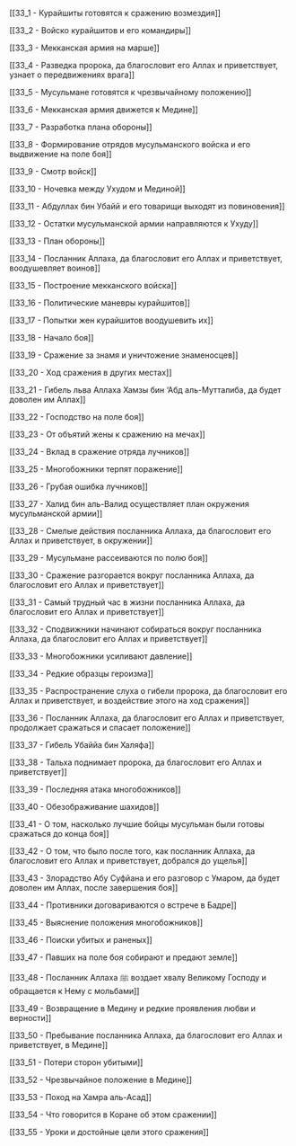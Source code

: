 

[[33_1 - Курайшиты готовятся к сражению возмездия]]

[[33_2 - Войско курайшитов и его командиры]]

[[33_3 - Мекканская армия на марше]]

[[33_4 - Разведка пророка, да благословит его Аллах и приветствует, узнает о передвижениях врага]]

[[33_5 - Мусульмане готовятся к чрезвычайному положению]]

[[33_6 - Мекканская армия движется к Медине]]

[[33_7 - Разработка плана обороны]]

[[33_8 - Формирование отрядов мусульманского войска и его выдвижение на поле боя]]

[[33_9 - Смотр войск]]

[[33_10 - Ночевка между Ухудом и Мединой]]

[[33_11 - Абдуллах бин Убайй и его товарищи выходят из повиновения]]

[[33_12 - Остатки мусульманской армии направляются к Ухуду]]

[[33_13 - План обороны]]

[[33_14 - Посланник Аллаха, да благословит его Аллах и приветствует, воодушевляет воинов]]

[[33_15 - Построение мекканского войска]]

[[33_16 - Политические маневры курайшитов]]

[[33_17 - Попытки жен курайшитов воодушевить их]]

[[33_18 - Начало боя]]

[[33_19 - Сражение за знамя и уничтожение знаменосцев]]

[[33_20 - Ход сражения в других местах]]

[[33_21 - Гибель льва Аллаха Хамзы бин ‘Абд аль-Мутталиба, да будет доволен им Аллах]]

[[33_22 - Господство на поле боя]]

[[33_23 - От объятий жены к сражению на мечах]]

[[33_24 - Вклад в сражение отряда лучников]]

[[33_25 - Многобожники терпят поражение]]

[[33_26 - Грубая ошибка лучников]]

[[33_27 - Халид бин аль-Валид осуществляет план окружения мусульманской армии]]

[[33_28 - Смелые действия посланника Аллаха, да благословит его Аллах и приветствует, в окружении]]

[[33_29 - Мусульмане рассеиваются по полю боя]]

[[33_30 - Сражение разгорается вокруг посланника Аллаха, да благословит его Аллах и приветствует]]

[[33_31 - Самый трудный час в жизни посланника Аллаха, да благословит его Аллах и приветствует]]

[[33_32 - Сподвижники начинают собираться вокруг посланника Аллаха, да благословит его Аллах и приветствует]]

[[33_33 - Многобожники усиливают давление]]

[[33_34 - Редкие образцы героизма]]

[[33_35 - Распространение слуха о гибели пророка, да благословит его Аллах и приветствует, и воздействие этого на ход сражения]]

[[33_36 - Посланник Аллаха, да благословит его Аллах и приветствует, продолжает сражаться и спасает положение]]

[[33_37 - Гибель Убаййа бин Халяфа]]

[[33_38 - Тальха поднимает пророка, да благословит его Аллах и приветствует]]

[[33_39 - Последняя атака многобожников]]

[[33_40 - Обезображивание шахидов]]

[[33_41 - О том, насколько лучшие бойцы мусульман были готовы сражаться до конца боя]]

[[33_42 - О том, что было после того, как посланник Аллаха, да благословит его Аллах и приветствует, добрался до ущелья]]

[[33_43 - Злорадство Абу Суфйана и его разговор с Умаром, да будет доволен им Аллах, после завершения боя]]

[[33_44 - Противники договариваются о встрече в Бадре]]

[[33_45 - Выяснение положения многобожников]]

[[33_46 - Поиски убитых и раненых]]

[[33_47 - Павших на поле боя собирают и предают земле]]

[[33_48 - Посланник Аллаха ﷺ воздает хвалу Великому Господу и обращается к Нему с мольбами]]

[[33_49 - Возвращение в Медину и редкие проявления любви и верности]]

[[33_50 - Пребывание посланника Аллаха, да благословит его Аллах и приветствует, в Медине]]

[[33_51 - Потери сторон убитыми]]

[[33_52 - Чрезвычайное положение в Медине]]

[[33_53 - Поход на Хамра аль-Асад]]

[[33_54 - Что говорится в Коране об этом сражении]]

[[33_55 - Уроки и достойные цели этого сражения]]

